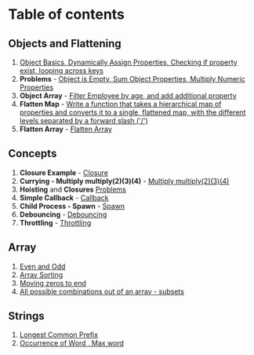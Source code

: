 # Table of contents

## Objects and Flattening 

1. [Object Basics, Dynamically Assign Properties, Checking if property exist, looping across keys ](./src/objects/object_basics.js)
2. **Problems** - [Object is Empty, Sum Object Properties, Multiply Numeric Properties](./src/objects/problems.js)
3. **Object Array** - [Filter Employee by age, and add additional property](./src/objects/array_of_objects.js)
4. **Flatten Map** - [Write a function that takes a hierarchical map of properties and converts it to a single, flattened map, with the different levels separated by a forward slash ('/')](./src/objects/flatten_map.js)
5. **Flatten Array** - [Flatten Array](./src/objects/flatten_array.js)

## Concepts
1. **Closure Example** - [Closure](./src/concepts/closures/closureExample.js)
2. **Currying - Multiply multiply(2)(3)(4)** - [Multiply multiply(2)(3)(4)](./src/concepts/closures/currying.js)
3. **Hoisting** and **Closures** [Problems](./src/concepts/closures/hoisting.js)
4. **Simple Callback** - [Callback](./src/concepts/callbackAndPromises/callbacksample.js)
5. **Child Process - Spawn** - [Spawn](./src/concepts/childProcesses/spawnExample.js)
6. **Debouncing** - [Debouncing](./src/concepts/debounceAndThrottle/debouncing.js)
7. **Throttling** - [Throttling](./src/concepts/debounceAndThrottle/throttling.js)

## Array

1. [Even and Odd](./src/practice2/even_odd_array.js)
2. [Array Sorting](./src/practice2/array_sorting.js)
3. [Moving zeros to end](./src/practice2/moving_zeros.js)
4. [All possible combinations out of an array - subsets](./src/practice2/subsets.js)

## Strings

1. [Longest Common Prefix](./src/practice2/longest_common_prefix.js)
2. [Occurrence of Word , Max word ](./src/practice2/number_of_words.js)
